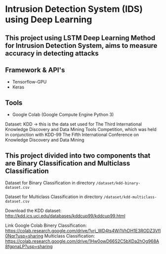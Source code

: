 # Intrusion Detection System (IDS) using Deep Learning

## This project using LSTM Deep Learning Method for Intrusion Detection System, aims to measure accuracy in detecting attacks

## Framework & API's

- Tensorflow-GPU
- Keras

## Tools

- Google Colab (Google Compute Engine Python 3)

Dataset: KDD -> this is the data set used for The Third International Knowledge Discovery and Data Mining Tools Competition, which was held in conjunction with KDD-99 The Fifth International Conference on Knowledge Discovery and Data Mining

## This project divided into two components that are Binary Classification and Multiclass Classification

Dataset for Binary Classification in directory `/dataset/kdd-binary-dataset.csv`

Dataset for Multiclass Classification in directory `/dataset/kdd-multiclass-dataset.csv`

Download the KDD dataset:
<http://kdd.ics.uci.edu/databases/kddcup99/kddcup99.html>

Link Google Colab
Binery Classification: <https://colab.research.google.com/drive/1yrj_WD4ts4Wi1VhDH1E3RODZ3Vfl0Nqr?usp=sharing>
Multiclass Classification: <https://colab.research.google.com/drive/1Hw0owD66S2C5bXDa2hOg968A8fgpnaLP?usp=sharing>
